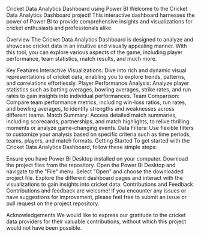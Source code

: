 Cricket Data Analytics Dashboard using Power BI
Welcome to the Cricket Data Analytics Dashboard project! This interactive dashboard harnesses the power of Power BI to provide comprehensive insights and visualizations for cricket enthusiasts and professionals alike.

Overview
The Cricket Data Analytics Dashboard is designed to analyze and showcase cricket data in an intuitive and visually appealing manner. With this tool, you can explore various aspects of the game, including player performance, team statistics, match results, and much more.

Key Features
Interactive Visualizations: Dive into rich and dynamic visual representations of cricket data, enabling you to explore trends, patterns, and correlations effortlessly.
Player Performance Analysis: Analyze player statistics such as batting averages, bowling averages, strike rates, and run rates to gain insights into individual performances.
Team Comparison: Compare team performance metrics, including win-loss ratios, run rates, and bowling averages, to identify strengths and weaknesses across different teams.
Match Summary: Access detailed match summaries, including scorecards, partnerships, and match highlights, to relive thrilling moments or analyze game-changing events.
Data Filters: Use flexible filters to customize your analysis based on specific criteria such as time periods, teams, players, and match formats.
Getting Started
To get started with the Cricket Data Analytics Dashboard, follow these simple steps:

Ensure you have Power BI Desktop installed on your computer.
Download the project files from the repository.
Open the Power BI Desktop and navigate to the "File" menu.
Select "Open" and choose the downloaded project file.
Explore the different dashboard pages and interact with the visualizations to gain insights into cricket data.
Contributions and Feedback
Contributions and feedback are welcome! If you encounter any issues or have suggestions for improvement, please feel free to submit an issue or pull request on the project repository.

Acknowledgements
We would like to express our gratitude to the cricket data providers for their valuable contributions, without which this project would not have been possible.
